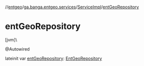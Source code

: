 //[entgeo](../../../index.md)/[ga.banga.entgeo.services](../index.md)/[ServiceImpl](index.md)/[entGeoRepository](ent-geo-repository.md)

# entGeoRepository

[jvm]\

@Autowired

lateinit var [entGeoRepository](ent-geo-repository.md): [EntGeoRepository](../../ga.banga.entgeo.repositories/-ent-geo-repository/index.md)
